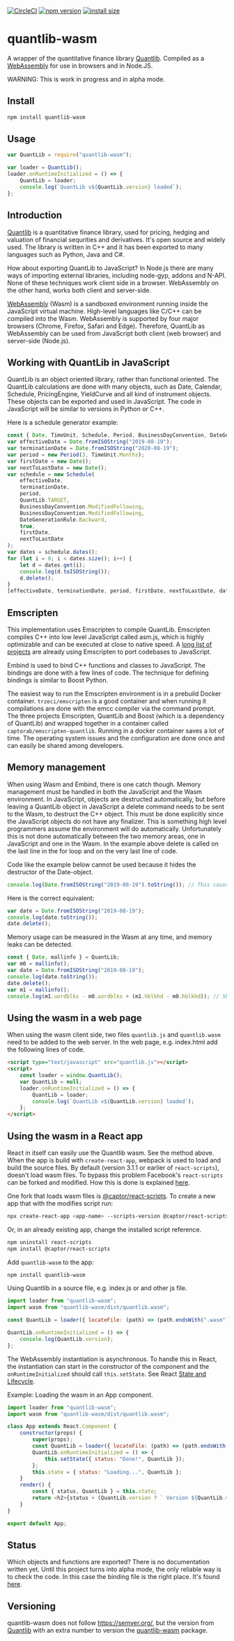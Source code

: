 [![CircleCI](https://circleci.com/gh/CaptorAB/quantlib-wasm/tree/master.svg?style=svg)](https://circleci.com/gh/CaptorAB/quantlib-wasm/tree/master)
[![npm version](https://badge.fury.io/js/quantlib-wasm.svg)](https://badge.fury.io/js/quantlib-wasm)
[![install size](https://packagephobia.now.sh/badge?p=quantlib-wasm)](https://packagephobia.now.sh/result?p=quantlib-wasm)

# quantlib-wasm

A wrapper of the quantitative finance library [Quantlib](https://www.quantlib.org/). Compiled as a [WebAssembly](https://webassembly.org/) for use in browsers and in Node.JS.

WARNING: This is work in progress and in alpha mode.

## Install

```bash
npm install quantlib-wasm
```

## Usage

```js
var QuantLib = require("quantlib-wasm");

var loader = QuantLib();
loader.onRuntimeInitialized = () => {
    QuantLib = loader;
    console.log(`QuantLib v${QuantLib.version} loaded`);
};
```

## Introduction

[Quantlib](https://www.quantlib.org/) is a quantitative finance library, used for pricing, hedging and valuation of financial sequrities and derivatives. It's open source and widely used. The library is written in C++ and it has been exported to many languages such as Python, Java and C#.

How about exporting QuantLib to JavaScript? In Node.js there are many ways of importing external libraries, including node-gyp, addons and N-API. None of these techniques work client side in a browser. WebAssembly on the other hand, works both client and server-side.

[WebAssembly](https://webassembly.org/) (Wasm) is a sandboxed environment running inside the JavaScript virtual machine. High-level languages like C/C++ can be compiled into the Wasm. WebAssembly is supported by four major browsers (Chrome, Firefox, Safari and Edge). Therefore, QuantLib as WebAssembly can be used from JavaScript both client (web browser) and server-side (Node.js).

## Working with QuantLib in JavaScript

QuantLib is an object oriented library, rather than functional oriented. The QuantLib calculations are done with many objects, such as Date, Calendar, Schedule, PricingEngine, YieldCurve and all kind of instrument objects. These objects can be exported and used in JavaScript. The code in JavaScript will be similar to versions in Python or C++.

Here is a schedule generator example:

```js
const { Date, TimeUnit, Schedule, Period, BusinessDayConvention, DateGenerationRule } = QuantLib;
var effectiveDate = Date.fromISOString("2019-08-19");
var terminationDate = Date.fromISOString("2020-08-19");
var period = new Period(3, TimeUnit.Months);
var firstDate = new Date();
var nextToLastDate = new Date();
var schedule = new Schedule(
    effectiveDate,
    terminationDate,
    period,
    QuantLib.TARGET,
    BusinessDayConvention.ModifiedFollowing,
    BusinessDayConvention.ModifiedFollowing,
    DateGenerationRule.Backward,
    true,
    firstDate,
    nextToLastDate
);
var dates = schedule.dates();
for (let i = 0; i < dates.size(); i++) {
    let d = dates.get(i);
    console.log(d.toISOString());
    d.delete();
}
[effectiveDate, terminationDate, period, firstDate, nextToLastDate, dates, schedule].forEach((d) => d.delete());
```

## Emscripten

This implementation uses Emscripten to compile QuantLib. Emscripten compiles C++ into low level JavaScript called asm.js, which is highly optimizable and can be executed at close to native speed. A [long list of projects](https://github.com/emscripten-core/emscripten/wiki/Porting-Examples-and-Demos) are already using Emscripten to port codebases to JavaScript.

Embind is used to bind C++ functions and classes to JavaScript. The bindings are done with a few lines of code. The technique for defining bindings is similar to Boost Python.

The easiest way to run the Emscripten environment is in a prebuild Docker container. `trzeci/emscripten` is a good container and when running it compilations are done with the emcc compiler via the command prompt. The three projects Emscripten, QuantLib and Boost (which is a dependency of QuantLib) and wrapped together in a container called `captorab/emscripten-quantlib`. Running in a docker container saves a lot of time. The operating system issues and the configuration are done once and can easily be shared among developers.

## Memory management

When using Wasm and Embind, there is one catch though. Memory management must be handled in both the JavaScript and the Wasm environment. In JavaScript, objects are destructed automatically, but before leaving a QuantLib object in JavaScript a delete command needs to be sent to the Wasm, to destruct the C++ object. This must be done explicitly since the JavaScript objects do not have any finalizer. This is something high level programmers assume the environment will do automatically. Unfortunately this is not done automatically between the two memory areas, one in JavaScript and one in the Wasm. In the example above delete is called on the last line in the for loop and on the very last line of code.

Code like the example below cannot be used because it hides the destructor of the Date-object.

```js
console.log(Date.fromISOString("2019-08-19").toString()); // This causes a memory leak.
```

Here is the correct equivalent:

```js
var date = Date.fromISOString("2019-08-19");
console.log(date.toString());
date.delete();
```

Memory usage can be measured in the Wasm at any time, and memory leaks can be detected.

```js
const { Date, mallinfo } = QuantLib;
var m0 = mallinfo();
var date = Date.fromISOString("2019-08-19");
console.log(date.toString());
date.delete();
var m1 = mallinfo();
console.log(m1.uordblks - m0.uordblks + (m1.hblkhd - m0.hblkhd)); // Should print 0
```

## Using the wasm in a web page

When using the wasm client side, two files `quantlib.js` and `quantlib.wasm` need to be added to the web server. In the web page, e.g. index.html add the following lines of code.

```html
<script type="text/javascript" src="quantlib.js"></script>
<script>
    const loader = window.QuantLib();
    var QuantLib = null;
    loader.onRuntimeInitialized = () => {
        QuantLib = loader;
        console.log(`QuantLib v${QuantLib.version} loaded`);
    };
</script>
```

## Using the wasm in a React app

React in itself can easily use the Quantlib wasm. See the method above. When the app is build with `create-react-app`, webpack is used to load and build the source files. By default (version 3.1.1 or earlier of `react-scripts`), doesn't load wasm files. To bypass this problem Facebook's `react-scripts` can be forked and modified. How this is done is explained [here](https://auth0.com/blog/how-to-configure-create-react-app/).

One fork that loads wasm files is [@captor/react-scripts](https://www.npmjs.com/package/@captor/react-scripts). To create a new app that with the modifies script run:

```sh
npx create-react-app <app-name> --scripts-version @captor/react-scripts
```

Or, in an already existing app, change the installed script reference.

```sh
npm uninstall react-scripts
npm install @captor/react-scripts
```

Add `quantlib-wasm` to the app:

```sh
npm install quantlib-wasm
```

Using Quantlib in a source file, e.g. index.js or and other js file.

```js
import loader from "quantlib-wasm";
import wasm from "quantlib-wasm/dist/quantlib.wasm";

const QuantLib = loader({ locateFile: (path) => (path.endsWith(".wasm") ? wasm : path) });

QuantLib.onRuntimeInitialized = () => {
    console.log(QuantLib.version);
};
```

The WebAssembly instantiation is asynchronous. To handle this in React, the instantiation can start in the constructor of the component and the `onRuntimeInitialized` should call `this.setState`. See React [State and Lifecycle](https://reactjs.org/docs/state-and-lifecycle.html).

Example: Loading the wasm in an App component.

```js
import loader from "quantlib-wasm";
import wasm from "quantlib-wasm/dist/quantlib.wasm";

class App extends React.Component {
    constructor(props) {
        super(props);
        const QuantLib = loader({ locateFile: (path) => (path.endsWith(".wasm") ? wasm : path) });
        QuantLib.onRuntimeInitialized = () => {
            this.setState({ status: "Done!", QuantLib });
        };
        this.state = { status: "Loading...", QuantLib };
    }
    render() {
        const { status, QuantLib } = this.state;
        return <h2>{status + (QuantLib.version ? ` Version ${QuantLib.version} loaded` : ``)}</h2>;
    }
}

export default App;
```

## Status

Which objects and functions are exported? There is no documentation written yet. Until this project turns into alpha mode, the only reliable way is to check the code. In this case the binding file is the right place. It's found [here](https://github.com/CaptorAB/quantlib-wasm/blob/master/quantlib-embind.cpp).

## Versioning

quantlib-wasm does not follow https://semver.org/, but the version from [Quantlib](https://www.quantlib.org/) with an extra number to version the [quantlib-wasm](https://www.npmjs.com/package/quantlib-wasm) package.
